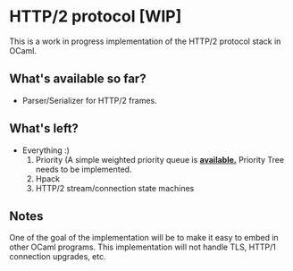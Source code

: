 # HTTP/2 protocol [WIP]

This is a work in progress implementation of the HTTP/2 protocol stack in OCaml.

## What's available so far?

* Parser/Serializer for HTTP/2 frames.

## What's left?

* Everything :)
	1. Priority (A simple weighted priority queue is [**available.**](https://github.com/anuragsoni/h2/blob/a7e5bc6135be308d0da5453a2cb048b0057d65b2/lib/pqueue.ml) Priority Tree needs to be implemented.
	2. Hpack
	3. HTTP/2 stream/connection state machines

## Notes

One of the goal of the implementation will be to make it easy to embed in other OCaml programs. This implementation will not handle TLS, HTTP/1 connection upgrades, etc.
